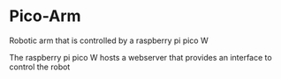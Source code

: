 # Pico-Arm
Robotic arm that is controlled by a raspberry pi pico W

The raspberry pi pico W hosts a webserver that provides an interface to control the robot